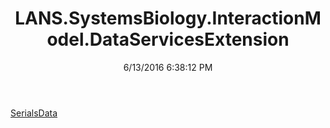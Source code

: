 ﻿---
title: LANS.SystemsBiology.InteractionModel.DataServicesExtension
date: 6/13/2016 6:38:12 PM
---

[SerialsData](T-LANS.SystemsBiology.InteractionModel.DataServicesExtension.SerialsData.html)
